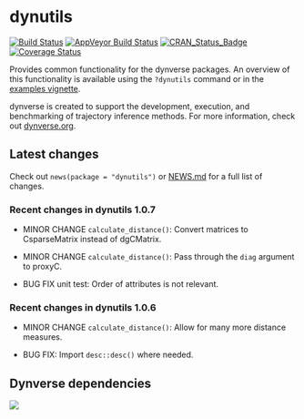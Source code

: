
# dynutils

[![Build
Status](https://travis-ci.org/dynverse/dynutils.svg?branch=master)](https://travis-ci.org/dynverse/dynutils)
[![AppVeyor Build
Status](https://ci.appveyor.com/api/projects/status/github/dynverse/dynutils?branch=master&svg=true)](https://ci.appveyor.com/project/dynverse/dynutils)
[![CRAN\_Status\_Badge](https://www.r-pkg.org/badges/version/dynutils)](https://cran.r-project.org/package=dynutils)
[![Coverage
Status](https://codecov.io/gh/dynverse/dynutils/branch/master/graph/badge.svg)](https://codecov.io/gh/dynverse/dynutils?branch=master)

Provides common functionality for the dynverse packages. An overview of
this functionality is available using the `?dynutils` command or in the
[examples
vignette](https://CRAN.R-project.org/package=dynutils/vignettes/functionality.html).

dynverse is created to support the development, execution, and
benchmarking of trajectory inference methods. For more information,
check out [dynverse.org](https://dynverse.org).

## Latest changes

Check out `news(package = "dynutils")` or [NEWS.md](NEWS.md) for a full
list of changes.

<!-- This section gets automatically generated from inst/NEWS.md, and also generates inst/NEWS -->

### Recent changes in dynutils 1.0.7

-   MINOR CHANGE `calculate_distance()`: Convert matrices to
    CsparseMatrix instead of dgCMatrix.

-   MINOR CHANGE `calculate_distance()`: Pass through the `diag`
    argument to proxyC.

-   BUG FIX unit test: Order of attributes is not relevant.

### Recent changes in dynutils 1.0.6

-   MINOR CHANGE `calculate_distance()`: Allow for many more distance
    measures.

-   BUG FIX: Import `desc::desc()` where needed.

## Dynverse dependencies

<!-- Generated by "update_dependency_graphs.R" in the main dynverse repo -->

![](man/figures/dependencies.png)
